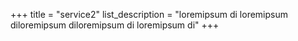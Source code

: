 +++
title = "service2"
list_description = "loremipsum di loremipsum diloremipsum diloremipsum di loremipsum di"
+++

